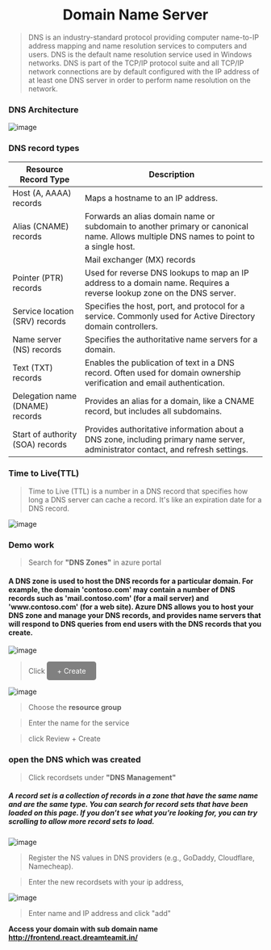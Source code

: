<div align="center"><h1>Domain Name Server</h1></div>

> DNS is an industry-standard protocol providing computer name-to-IP address mapping and name resolution services to computers and users. DNS is the default name resolution service used in Windows networks. DNS is part of the TCP/IP protocol suite and all TCP/IP network connections are by default configured with the IP address of at least one DNS server in order to perform name resolution on the network.

 ### DNS Architecture
![image](https://github.com/user-attachments/assets/99fd34df-b010-417f-bff1-3487f722903c)

### DNS record types
| Resource Record Type  | Description |
|----------------------|-------------|
| Host (A, AAAA) records | Maps a hostname to an IP address. |
| Alias (CNAME) records | Forwards an alias domain name or subdomain to another primary or canonical name. Allows multiple DNS names to point to a single host. |
| |Mail exchanger (MX) records | Specifies the name of a computer that exchanges or forwards mail. Used to locate mail servers based on a DNS domain name. Preference values determine mail server priority. |
| Pointer (PTR) records | Used for reverse DNS lookups to map an IP address to a domain name. Requires a reverse lookup zone on the DNS server. |
| Service location (SRV) records | Specifies the host, port, and protocol for a service. Commonly used for Active Directory domain controllers. |
| Name server (NS) records | Specifies the authoritative name servers for a domain. |
| Text (TXT) records | Enables the publication of text in a DNS record. Often used for domain ownership verification and email authentication. |
| Delegation name (DNAME) records | Provides an alias for a domain, like a CNAME record, but includes all subdomains. |
| Start of authority (SOA) records | Provides authoritative information about a DNS zone, including primary name server, administrator contact, and refresh settings. |

### Time to Live(TTL)
> Time to Live (TTL) is a number in a DNS record that specifies how long a DNS server can cache a record. It's like an expiration date for a DNS record.

![image](https://github.com/user-attachments/assets/db6cff89-123f-455f-9851-c503c3852380)

### Demo work
> Search for **"DNS Zones"** in azure portal

<h4>A DNS zone is used to host the DNS records for a particular domain. For example, the domain 'contoso.com' may contain a number of DNS records such as 'mail.contoso.com' (for a mail server) and 'www.contoso.com' (for a web site). Azure DNS allows you to host your DNS zone and manage your DNS records, and provides name servers that will respond to DNS queries from end users with the DNS records that you create. </h4>

![image](https://github.com/user-attachments/assets/120b2829-9908-445b-84d1-a977f77f2156)

> Click <a href="#" style="display: inline-block; padding: 10px 20px; font-size: 14px; color: white; background-color: gray; text-align: center; text-decoration: none; border-radius: 5px;">+ Create</a>

![image](https://github.com/user-attachments/assets/5dfd7d51-6f19-4a5d-8663-294d1ebd0b8b)

> Choose the **resource group**

> Enter the name for the service

> click Review + Create

<h3>open the DNS which was created </h3>

> Click recordsets under **"DNS Management"**

<h5>A record set is a collection of records in a zone that have the same name and are the same type. You can search for record sets that have been loaded on this page. If you don’t see what you’re looking for, you can try scrolling to allow more record sets to load.</h5>
 
![image](https://github.com/user-attachments/assets/658e18eb-769a-4505-bdb2-f7aaa13d8f8d)

> Register the NS values in DNS providers (e.g., GoDaddy, Cloudflare, Namecheap).

> Enter the new recordsets with your ip address,

![image](https://github.com/user-attachments/assets/69d541cc-408a-4ebc-9433-a67b113a09ae)

> Enter name and IP address and click "add"

**Access your domain with sub domain name http://frontend.react.dreamteamit.in/**



